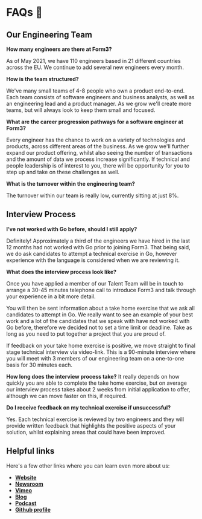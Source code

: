 # FAQs 🤨

## Our Engineering Team

**How many engineers are there at Form3?**

As of May 2021, we have 110 engineers based in 21 different countries across the EU. We continue to add several new engineers every month.

**How is the team structured?**

We've many small teams of 4-8 people who own a product end-to-end. Each team consists of software engineers and business analysts, as well as an engineering lead and a product manager. As we grow we'll create more teams, but will always look to keep them small and focused.

**What are the career progression pathways for a software engineer at Form3?**

Every engineer has the chance to work on a variety of technologies and products, across different areas of the business. As we grow we'll further expand our product offering, whilst also seeing the number of transactions and the amount of data we process increase significantly. If technical and people leadership is of interest to you, there will be opportunity for you to step up and take on these challenges as well.

**What is the turnover within the engineering team?**

The turnover within our team is really low, currently sitting at just 8%. 

## Interview Process

**I’ve not worked with Go before, should I still apply?**

Definitely! Approximately a third of the engineers we have hired in the last 12 months had not worked with Go prior to joining Form3. That being said, we do ask candidates to attempt a technical exercise in Go, however experience with the language is considered when we are reviewing it.

**What does the interview process look like?**

Once you have applied a member of our Talent Team will be in touch to arrange a 30-45 minutes telephone call to introduce Form3 and talk through your experience in a bit more detail.

You will then be sent information about a take home exercise that we ask all candidates to attempt in Go. We really want to see an example of your best work and a lot of the candidates that we speak with have not worked with Go before, therefore we decided not to set a time limit or deadline. Take as long as you need to put together a project that you are proud of.

If feedback on your take home exercise is positive, we move straight to final stage technical interview via video-link. This is a 90-minute interview where you will meet with 3 members of our engineering team on a one-to-one basis for 30 minutes each.

**How long does the interview process take?**
It really depends on how quickly you are able to complete the take home exercise, but on average our interview process takes about 2 weeks from initial application to offer, although we can move faster on this, if required.

**Do I receive feedback on my technical exercise if unsuccessful?**

Yes. Each technical exercise is reviewed by two engineers and they will provide written feedback that highlights the positive aspects of your solution, whilst explaining areas that could have been improved.

## Helpful links 
Here's a few other links where you can learn even more about us: 

- **[Website](https://www.form3.tech/engineering)**
- **[Newsroom](https://www.form3.tech/why-form3/press)**
- **[Vimeo](https://vimeo.com/form3)**
- **[Blog](https://www.form3.tech/engineering/content)**
- **[Podcast](https://tech-by-form3.simplecast.com/)**
- **[Github profile](https://github.com/form3tech-oss)**